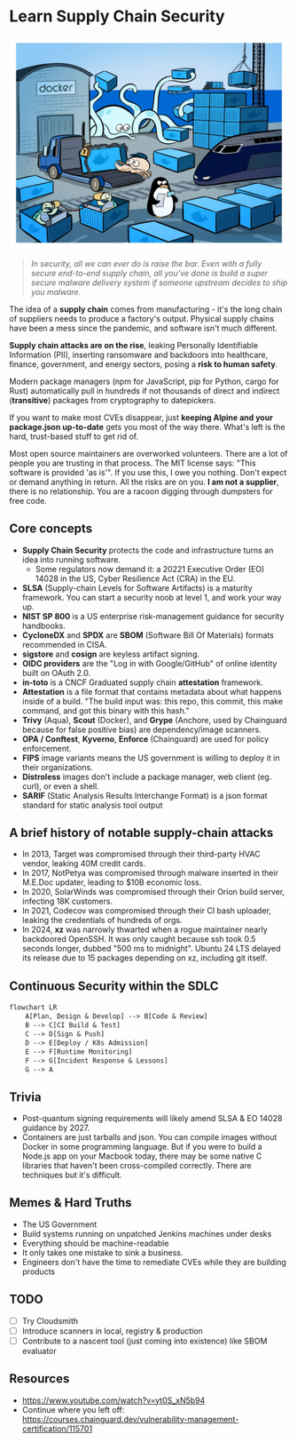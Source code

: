 # Learn Supply Chain Security

![Supply Chain Security](scs.jpg)

> _In security, all we can ever do is raise the bar. Even with a fully secure end-to-end supply chain, all you've done is build a super secure malware delivery system if someone upstream decides to ship you malware._

The idea of a **supply chain** comes from manufacturing - it's the long chain of suppliers needs to produce a factory's output. Physical supply chains have been a mess since the pandemic, and software isn't much different.

**Supply chain attacks are on the rise**, leaking Personally Identifiable Information (PII), inserting ransomware and backdoors into healthcare, finance, government, and energy sectors, posing a **risk to human safety**.

Modern package managers (npm for JavaScript, pip for Python, cargo for Rust) automatically pull in hundreds if not thousands of direct and indirect (**transitive**) packages from cryptography to datepickers.

If you want to make most CVEs disappear, just **keeping Alpine and your package.json up-to-date** gets you most of the way there. What's left is the hard, trust-based stuff to get rid of.

Most open source maintainers are overworked volunteers. There are a lot of people you are trusting in that process. The MIT license says: "This software is provided 'as is'". If you use this, I owe you nothing. Don't expect or demand anything in return. All the risks are on you. **I am not a supplier**, there is no relationship. You are a racoon digging through dumpsters for free code.

## Core concepts

- **Supply Chain Security** protects the code and infrastructure turns an idea into running software.
  - Some regulators now demand it: a 20221 Executive Order (EO) 14028 in the US, Cyber Resilience Act (CRA) in the EU.
- **SLSA** (Supply-chain Levels for Software Artifacts) is a maturity framework. You can start a security noob at level 1, and work your way up.
- **NIST SP 800** is a US enterprise risk-management guidance for security handbooks.
- **CycloneDX** and **SPDX** are **SBOM** (Software Bill Of Materials) formats recommended in CISA.
- **sigstore** and **cosign** are keyless artifact signing.
- **OIDC providers** are the "Log in with Google/GitHub" of online identity built on OAuth 2.0.
- **in-toto** is a CNCF Graduated supply chain **attestation** framework.
- **Attestation** is a file format that contains metadata about what happens inside of a build. "The build input was: this repo, this commit, this make command, and got this binary with this hash."
- **Trivy** (Aqua), **Scout** (Docker), and **Grype** (Anchore, used by Chainguard because for false positive bias) are dependency/image scanners.
- **OPA / Conftest**, **Kyverno**, **Enforce** (Chainguard) are used for policy enforcement.
- **FIPS** image variants means the US government is willing to deploy it in their organizations.
- **Distroless** images don't include a package manager, web client (eg. curl), or even a shell.
- **SARIF** (Static Analysis Results Interchange Format) is a json format standard for static analysis tool output

## A brief history of notable supply-chain attacks

- In 2013, Target was compromised through their third-party HVAC vendor, leaking 40M credit cards.
- In 2017, NotPetya was compromised through malware inserted in their M.E.Doc updater, leading to $10B economic loss.
- In 2020, SolarWinds was compromised through their Orion build server, infecting 18K customers.
- In 2021, Codecov was compromised through their CI bash uploader, leaking the credentials of hundreds of orgs.
- In 2024, **xz** was narrowly thwarted when a rogue maintainer nearly backdoored OpenSSH. It was only caught because ssh took 0.5 seconds longer, dubbed "500 ms to midnight". Ubuntu 24 LTS delayed its release due to 15 packages depending on xz, including git itself.

## Continuous Security within the SDLC

```mermaid
flowchart LR
    A[Plan, Design & Develop] --> B[Code & Review]
    B --> C[CI Build & Test]
    C --> D[Sign & Push]
    D --> E[Deploy / K8s Admission]
    E --> F[Runtime Monitoring]
    F --> G[Incident Response & Lessons]
    G --> A
```

## Trivia

- Post-quantum signing requirements will likely amend SLSA & EO 14028 guidance by 2027.
- Containers are just tarballs and json. You can compile images without Docker in some programming language. But if you were to build a Node.js app on your Macbook today, there may be some native C libraries that haven't been cross-compiled correctly. There are techniques but it's difficult.

## Memes & Hard Truths

- The US Government
- Build systems running on unpatched Jenkins machines under desks
- Everything should be machine-readable
- It only takes one mistake to sink a business.
- Engineers don't have the time to remediate CVEs while they are building products

## TODO

- [ ] Try Cloudsmith
- [ ] Introduce scanners in local, registry & production
- [ ] Contribute to a nascent tool (just coming into existence) like SBOM evaluator

## Resources

- https://www.youtube.com/watch?v=yt0S_xN5b94
- Continue where you left off: https://courses.chainguard.dev/vulnerability-management-certification/115701